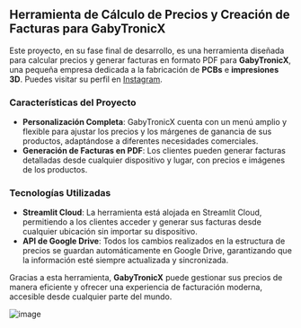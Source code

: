 ## Herramienta de Cálculo de Precios y Creación de Facturas para GabyTronicX

Este proyecto, en su fase final de desarrollo, es una herramienta diseñada para calcular precios y generar facturas en formato PDF para **GabyTronicX**, una pequeña empresa dedicada a la fabricación de **PCBs** e **impresiones 3D**. Puedes visitar su perfil en [Instagram](https://www.instagram.com/gabytronicx/).

### Características del Proyecto
- **Personalización Completa**: GabyTronicX cuenta con un menú amplio y flexible para ajustar los precios y los márgenes de ganancia de sus productos, adaptándose a diferentes necesidades comerciales.
- **Generación de Facturas en PDF**: Los clientes pueden generar facturas detalladas desde cualquier dispositivo y lugar, con precios e imágenes de los productos.
  
### Tecnologías Utilizadas
- **Streamlit Cloud**: La herramienta está alojada en Streamlit Cloud, permitiendo a los clientes acceder y generar sus facturas desde cualquier ubicación sin importar su dispositivo.
- **API de Google Drive**: Todos los cambios realizados en la estructura de precios se guardan automáticamente en Google Drive, garantizando que la información esté siempre actualizada y sincronizada.

Gracias a esta herramienta, **GabyTronicX** puede gestionar sus precios de manera eficiente y ofrecer una experiencia de facturación moderna, accesible desde cualquier parte del mundo.

![image](https://github.com/user-attachments/assets/71e4f70c-e3ae-4de6-b381-e048b32ddda4)
